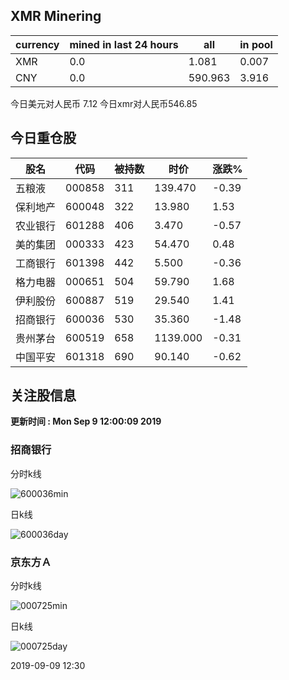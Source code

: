 ## XMR Minering

|currency|mined in last 24 hours|all|in pool|
|---|---|---|---|
|XMR|0.0|1.081|0.007|
|CNY|0.0|590.963|3.916|

今日美元对人民币 7.12	今日xmr对人民币546.85


## 今日重仓股 

|股名|代码|被持数|时价|涨跌%|
|---|---|---|---|---|
|五粮液|000858|311|139.470|-0.39|
|保利地产|600048|322|13.980|1.53|
|农业银行|601288|406|3.470|-0.57|
|美的集团|000333|423|54.470|0.48|
|工商银行|601398|442|5.500|-0.36|
|格力电器|000651|504|59.790|1.68|
|伊利股份|600887|519|29.540|1.41|
|招商银行|600036|530|35.360|-1.48|
|贵州茅台|600519|658|1139.000|-0.31|
|中国平安|601318|690|90.140|-0.62|

## 关注股信息
**更新时间 : Mon Sep  9 12:00:09 2019**
### 招商银行 
分时k线

![600036min](http://image.sinajs.cn/newchart/min/n/sh600036.gif)

日k线

![600036day](http://image.sinajs.cn/newchart/daily/n/sh600036.gif)

### 京东方Ａ 
分时k线

![000725min](http://image.sinajs.cn/newchart/min/n/sz000725.gif)

日k线

![000725day](http://image.sinajs.cn/newchart/daily/n/sz000725.gif)

2019-09-09 12:30